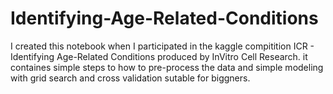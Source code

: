 # Identifying-Age-Related-Conditions
I created this notebook when I participated in the kaggle compitition ICR - Identifying Age-Related Conditions produced by InVitro Cell Research.
it containes simple steps to how to pre-process the data and simple modeling with grid search and cross validation sutable for biggners.
